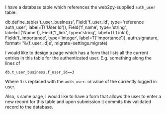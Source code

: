 I have a database table which references the web2py-supplied
`auth_user` table:

db.define_table('t_user_business',
    Field('f_user_id', type='reference auth_user',
          label=T('User Id')),
    Field('f_name', type='string',
          label=T('Name')),
    Field('f_link', type='string',
          label=T('Link')),
    Field('f_importance', type='integer',
          label=T('Importance')),
    auth.signature,
    format='%(f_user_id)s',
    migrate=settings.migrate)

I would like to design a page which has a form that lists all the
current entries in this table for the authenticated
user. E.g. something along the lines of 

    db.t_user_business.f_user_id==3

Where `3` is replaced with the `auth_user.id` value of the currently
logged in user.

Also, s same page, I would like to have a form that allows the user to
enter a new record for this table and upon submission it commits this
validated record to the database.
